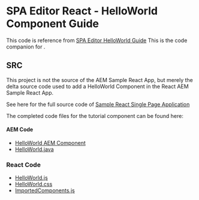 # SPA Editor React - HelloWorld Component Guide

This code is reference from [SPA Editor HelloWorld Guide](https://github.com/pawan-mittal/aem-core/tree/feature/aem-spa-guide-part2/aemsamplereactapp)
This is the code companion for .

## SRC

This project is not the source of the AEM Sample React App, but merely the delta source code used to add a HelloWorld Component in the React AEM Sample React App.

See here for the full source code of [Sample React Single Page Application](https://github.com/pawan-mittal/aem-core/tree/feature/aem-spa-guide-part2)

The completed code files for the tutorial component can be found here:

#### AEM Code

* [HelloWorld AEM Component](./spa-helloworld/src/content/helloworld)
* [HelloWorld.java](./spa-helloworld/src/bundles/commons/HelloWorld.java)

### React Code

* [HelloWorld.js](./spa-helloworld/src/react-app/components/HelloWorld.js)
* [HelloWorld.css](./spa-helloworld/src/react-app/components/HelloWorld.css)
* [ImportedComponents.js](./spa-helloworld/src/react-app/ImportComponents.js)
